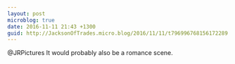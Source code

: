 ```yaml
---
layout: post
microblog: true
date: 2016-11-11 21:43 +1300
guid: http://JacksonOfTrades.micro.blog/2016/11/11/t796996768156172289.html
---
```

@JRPictures It would probably also be a romance scene.
